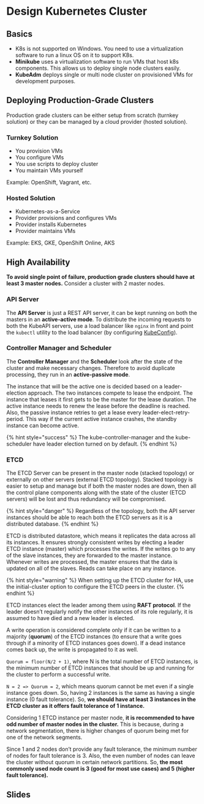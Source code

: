 # Design Kubernetes Cluster

## Basics

* K8s is not supported on Windows. You need to use a virtualization software to run a linux OS on it to support K8s.
* **Minikube** uses a virtualization software to run VMs that host k8s components. This allows us to deploy single node clusters easily.
* **KubeAdm** deploys single or multi node cluster on provisioned VMs for development purposes.

## Deploying Production-Grade Clusters

Production grade clusters can be either setup from scratch (turnkey solution) or they can be managed by a cloud provider (hosted solution).

### **Turnkey Solution**

* You provision VMs
* You configure VMs
* You use scripts to deploy cluster
* You maintain VMs yourself

Example: OpenShift, Vagrant, etc.

### **Hosted Solution**

* Kubernetes-as-a-Service
* Provider provisions and configures VMs
* Provider installs Kubernetes
* Provider maintains VMs

Example: EKS, GKE, OpenShift Online, AKS

## High Availability

**To avoid single point of failure, production grade clusters should have at least 3 master nodes.** Consider a cluster with 2 master nodes.

### API Server

The **API Server** is just a REST API server, it can be kept running on both the masters in an **active-active mode**. To distribute the incoming requests to both the KubeAPI servers, use a load balancer like `nginx` in front and point the `kubectl` utility to the load balancer (by configuring [KubeConfig](https://www.notion.so/KubeConfig-c99bacd10778413fbcb4f580dd0b9dbe?pvs=21)).

### Controller Manager and Scheduler

The **Controller Manager** and the **Scheduler** look after the state of the cluster and make necessary changes. Therefore to avoid duplicate processing, they run in an **active-passive mode**.

The instance that will be the active one is decided based on a leader-election approach. The two instances compete to lease the endpoint. The instance that leases it first gets to be the master for the lease duration. The active instance needs to renew the lease before the deadline is reached. Also, the passive instance retries to get a lease every leader-elect-retry-period. This way if the current active instance crashes, the standby instance can become active.

{% hint style="success" %}
The kube-controller-manager and the kube-scheduler have leader election turned on by default.
{% endhint %}

### ETCD

The ETCD Server can be present in the master node (stacked topology) or externally on other servers (external ETCD topology). Stacked topology is easier to setup and manage but if both the master nodes are down, then all the control plane components along with the state of the cluster (ETCD servers) will be lost and thus redundancy will be compromised.

{% hint style="danger" %}
Regardless of the topology, both the API server instances should be able to reach both the ETCD servers as it is a distributed database.
{% endhint %}

ETCD is distributed datastore, which means it replicates the data across all its instances. It ensures strongly consistent writes by electing a leader ETCD instance (master) which processes the writes. If the writes go to any of the slave instances, they are forwarded to the master instance. Whenever writes are processed, the master ensures that the data is updated on all of the slaves. Reads can take place on any instance.

{% hint style="warning" %}
When setting up the ETCD cluster for HA, use the initial-cluster option to configure the ETCD peers in the cluster.
{% endhint %}

ETCD instances elect the leader among them using **RAFT protocol**. If the leader doesn’t regularly notify the other instances of its role regularly, it is assumed to have died and a new leader is elected.

A write operation is considered complete only if it can be written to a majority (**quorum**) of the ETCD instances (to ensure that a write goes through if a minority of ETCD instances goes down). If a dead instance comes back up, the write is propagated to it as well.

`Quorum = floor(N/2 + 1)`, where N is the total number of ETCD instances, is the minimum number of ETCD instances that should be up and running for the cluster to perform a successful write.

`N = 2 => Quorum = 2`, which means quorum cannot be met even if a single instance goes down. So, having 2 instances is the same as having a single instance (0 fault tolerance). So, **we should have at least 3 instances in the ETCD cluster as it offers fault tolerance of 1 instance.**

Considering 1 ETCD instance per master node, **it is recommended to have odd number of master nodes in the cluster.** This is because, during a network segmentation, there is higher changes of quorum being met for one of the network segments.

Since 1 and 2 nodes don’t provide any fault tolerance, the minimum number of nodes for fault tolerance is 3. Also, the even number of nodes can leave the cluster without quorum in certain network partitions. So, **the most commonly used node count is 3 (good for most use cases) and 5 (higher fault tolerance).**

## Slides
